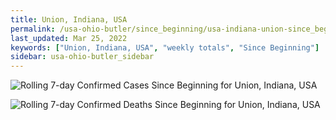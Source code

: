 ```yaml
---
title: Union, Indiana, USA
permalink: /usa-ohio-butler/since_beginning/usa-indiana-union-since_beginning.html
last_updated: Mar 25, 2022
keywords: ["Union, Indiana, USA", "weekly totals", "Since Beginning"]
sidebar: usa-ohio-butler_sidebar
---
```


![Rolling 7-day Confirmed Cases Since Beginning for Union, Indiana, USA](/covid_tracker/images/graphs/usa-indiana-union-rolling_7_days_confirmed-since_beginning_graph.png)

![Rolling 7-day Confirmed Deaths Since Beginning for Union, Indiana, USA](/covid_tracker/images/graphs/usa-indiana-union-rolling_7_days_deaths-since_beginning_graph.png)
